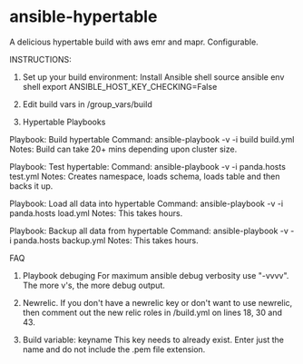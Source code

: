 ansible-hypertable
==================

A delicious hypertable build with aws emr and mapr.  Configurable.

INSTRUCTIONS:
1) Set up your build environment:
Install Ansible
shell source ansible env
shell export ANSIBLE_HOST_KEY_CHECKING=False


2) Edit build vars in /group_vars/build


3) Hypertable Playbooks

Playbook: Build hypertable
Command: ansible-playbook -v -i build build.yml
Notes: Build can take 20+ mins depending upon cluster size.

Playbook: Test hypertable:
Command: ansible-playbook -v -i panda.hosts test.yml
Notes: Creates namespace, loads schema, loads table and then backs it up.

Playbook: Load all data into hypertable
Command: ansible-playbook -v -i panda.hosts load.yml
Notes:  This takes hours.

Playbook: Backup all data from hypertable
Command: ansible-playbook -v -i panda.hosts backup.yml
Notes:  This takes hours.



FAQ
1) Playbook debuging
For maximum ansible debug verbosity use "-vvvv".  The more v's, the more debug output.

2) Newrelic.
If you don't have a newrelic key or don't want to use newrelic, then comment out the new relic roles in /build.yml on lines 18, 30 and 43.

3) Build variable: keyname
This key needs to already exist.  Enter just the name and do not include the .pem file extension.




